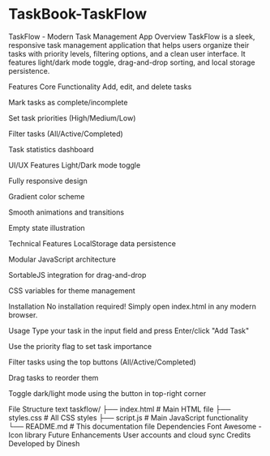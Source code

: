 # TaskBook-TaskFlow
TaskFlow - Modern Task Management App
Overview
TaskFlow is a sleek, responsive task management application that helps users organize their tasks with priority levels, filtering options, and a clean user interface. It features light/dark mode toggle, drag-and-drop sorting, and local storage persistence.

Features
Core Functionality
Add, edit, and delete tasks

Mark tasks as complete/incomplete

Set task priorities (High/Medium/Low)

Filter tasks (All/Active/Completed)

Task statistics dashboard

UI/UX Features
Light/Dark mode toggle

Fully responsive design

Gradient color scheme

Smooth animations and transitions

Empty state illustration

Technical Features
LocalStorage data persistence

Modular JavaScript architecture

SortableJS integration for drag-and-drop

CSS variables for theme management

Installation
No installation required! Simply open index.html in any modern browser.

Usage
Type your task in the input field and press Enter/click "Add Task"

Use the priority flag to set task importance

Filter tasks using the top buttons (All/Active/Completed)

Drag tasks to reorder them

Toggle dark/light mode using the button in top-right corner

File Structure
text
taskflow/
├── index.html        # Main HTML file
├── styles.css        # All CSS styles
├── script.js         # Main JavaScript functionality
└── README.md         # This documentation file
Dependencies
Font Awesome - Icon library
Future Enhancements
User accounts and cloud sync
Credits
Developed by Dinesh

